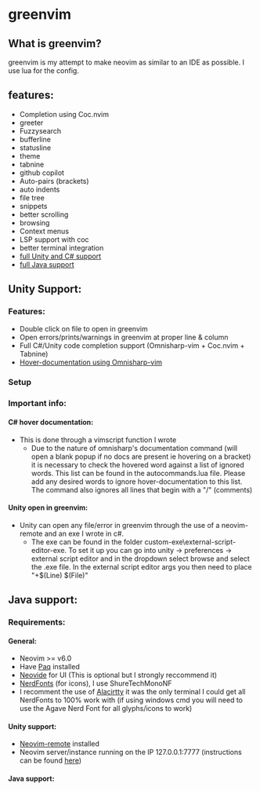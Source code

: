 # greenvim

## What is greenvim?
greenvim is my attempt to make neovim as similar to an IDE as possible. I use lua for the config. 

## features:
* Completion using Coc.nvim
* greeter
* Fuzzysearch
* bufferline
* statusline
* theme
* tabnine
* github copilot
* Auto-pairs (brackets)
* auto indents
* file tree
* snippets
* better scrolling
* browsing
* Context menus
* LSP support with coc
* better terminal integration
* [full Unity and C# support](#unity-support)
* [full Java support](#java-support)

## Unity Support:
### Features:
  * Double click on file to open in greenvim
  * Open errors/prints/warnings in greenvim at proper line & column
  * Full C#/Unity code completion support (Omnisharp-vim + Coc.nvim + Tabnine)
  * [Hover-documentation using Omnisharp-vim](#c#-hover-documentation)
### Setup

### Important info:
#### C# hover documentation:
  * This is done through a vimscript function I wrote
      * Due to the nature of omnisharp's documentation command (will open a blank popup if no docs are present ie hovering on a bracket) it is necessary to check the hovered word against a list of ignored words. This list can be found in the autocommands.lua file. Please add any desired words to ignore hover-documentation to this list. The command also ignores all lines that begin with a "/" (comments)
#### Unity open in greenvim: 
   * Unity can open any file/error in greenvim through the use of a neovim-remote and an exe I wrote in c#.
      * The exe can be found in the folder custom-exe\external-script-editor-exe. To set it up you can go into unity -> preferences -> external script editor and in the dropdown select browse and select the .exe file. In the external script editor args you then need to place "+$(Line) $(File)"
 ## Java support:

 
### Requirements:
#### General:
   * Neovim >= v6.0
   * Have [Paq](https://github.com/savq/paq-nvim) installed
   * [Neovide](https://github.com/neovide/neovide) for UI (This is optional but I strongly reccommend it)
   * [NerdFonts](https://github.com/ryanoasis/nerd-fonts) (for icons), I use ShureTechMonoNF
   * I recomment the use of [Alacirtty](https://github.com/alacritty/alacritty) it was the only terminal I could get all NerdFonts to 100% work with (if using windows cmd you will need to use the Agave Nerd Font for all glyphs/icons to work)
#### Unity support:
   * [Neovim-remote](https://github.com/mhinz/neovim-remote) installed
   * Neovim server/instance running on the IP 127.0.0.1:7777 (instructions can be found [here](neovim-server-address-instructions)) 
#### Java support:
 


